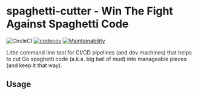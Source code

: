 # spaghetti-cutter - Win The Fight Against Spaghetti Code

![CircleCI](https://img.shields.io/circleci/build/github/flowdev/spaghetti-cutter/master)
[![codecov](https://codecov.io/gh/flowdev/spaghetti-cutter/branch/master/graph/badge.svg)](https://codecov.io/gh/flowdev/spaghetti-cutter)
[![Maintainability](https://api.codeclimate.com/v1/badges/91d98c13ac5390ba6116/maintainability)](https://codeclimate.com/github/flowdev/spaghetti-cutter/maintainability)

Little command line tool for CI/CD pipelines (and dev machines) that helps to cut Go spaghetti code (a.k.a. big ball of mud) into manageable pieces (and keep it that way).

## Usage
